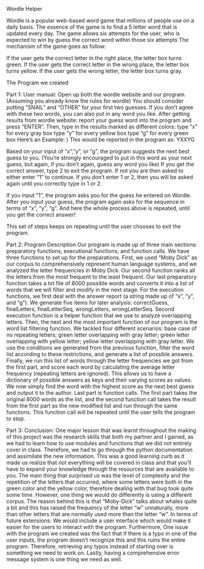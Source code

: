 Wordle Helper

Wordle is a popular web-based word game that millions of people use on a daily basis. The essence of the game is to find a 5 letter word that is updated every day. The game allows six attempts for the user, who is expected to win by guess the correct word within those six attempts The mechanism of the game goes as follow:

If the user gets the correct letter in the right place, the letter box turns green.
If the user gets the correct letter in the wrong place, the letter box turns yellow.
If the user gets the wrong letter, the letter box turns gray.

The Program we created

Part 1: User manual: 
Open up both the wordle website and our program.
(Assuming you already know the rules for wordle) You should consider putting  “SNAIL” and  “OTHER” for your first two guesses. If you don’t agree with these two words, you can also put in any word you like.
After getting results from wordle website: report your guess word into the program and press “ENTER”. Then, type in the results marked as different colors: 
type “x” for every gray box
type “y” for every yellow box
type “g” for every green box
Here’s an Example: )
		This would be reported in the program as:  YXXYG

Based on your  input of “x”,”y”, or “g”, the program suggests the next best guess to you. (You’re strongly encouraged to put in this word as your next guess, but again, if you don’t again, guess any word you like)
If you get the correct answer, type 2 to exit the program. If not you are then asked to either enter “1” to continue. If you don’t enter 1 or 2, then you will be asked again until you correctly type in 1 or 2.

If you input “1”, the program asks you for the guess he entered on Wordle. After you input your guess, the program again asks for the sequence in terms of “x”, “y”, “g”. And here the whole process above is repeated, until you get the correct answer!

This set of steps keeps on repeating until the user chooses to exit the program.



Part 2: Program Description
Our program is made up of three main sections: preparatory functions, executional functions, and function calls. 
We have three functions to set up for the preparations. First, we used “Moby Dick” as our corpus to comprehensively represent human language systems, and we analyzed the letter frequencies in Moby Dick. Our second function ranks all the letters from the most frequent to the least frequent. Our last preparatory function takes a txt file of 8000 possible words and converts it into a list of words that we will filter and modify in the next stage.
For the execution functions, we first deal with the answer report (a string made up of “x”, “y”, and “g”). We generate five items for later analysis: correctGuess, finalLetters, finalLetterSeq, wrongLetters, wrongLetterSeq. Second execution function is a helper function that we use to analyze overlapping letters. Then, the next and the most important function of our program is the word list filtering function. We tackled four different scenarios: base case of no repeating letters; green letter overlapping with gray letter; green letter overlapping with yellow letter; yellow letter overlapping with gray letter. We use the conditions we generated from the previous function, filter the word list according to these restrictions, and generate a list of possible answers. Finally, we run this list of words through the letter frequencies we got from the first part, and score each word by calculating the average letter frequency (repeating letters are ignored). This allows us to have a dictionary of possible answers as keys and their varying scores as values. We now simply find the word with the highest score as the next best guess and output it to the author.
Last part is function calls. The first part takes the original 8000 words as the list, and the second function call takes the result from the first part as the new modified list and run through the same functions. This function call will be repeated until the user tells the program to stop.


Part 3: Conclusion: 
One major lesson that was learnt throughout the making of this project was the research skills that both my partner and I gained, as we had to learn how to use modules and functions that we did not entirely cover in class. Therefore, we had to go through the python documentation and assimilate the new information. This was a good learning curb as it made us realize that not everything will be covered in class and that you’ll have to expand your knowledge through the resources that are available to you. 
The main thing that surprised us was the level of complexity and the repetition of the letters that occurred, where some letters were both in the green color and the yellow color, therefore dealing with that bug took quite some time. However, one thing we would do differently is using a different corpus. The reason behind this is that “Moby-Dick” talks about whales quite a bit and this has raised the frequency of the letter “w” unnaturally, more than other letters that are normally used more than the letter “w”. 
In terms of future extensions: We would include a user interface which would make it easier for the users to interact with the program. Furthermore, One issue with the program we created was the fact that if there is a typo in one of the user inputs, the program doesn’t recognize this and this ruins the entire program. Therefore, retrieving any typos instead of starting over is something we need to work on. Lastly, having a comprehensive error message system is one thing we need as well. 




